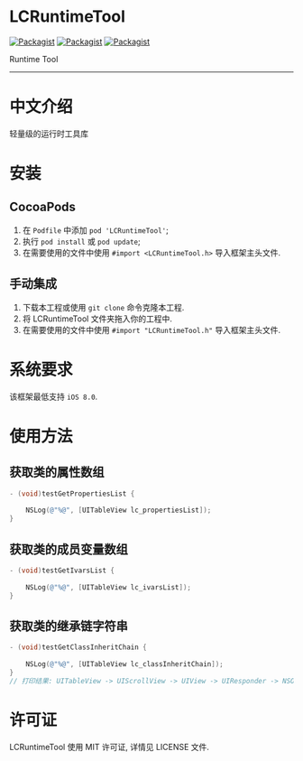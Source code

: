 # LCRuntimeTool

[![Packagist](https://img.shields.io/badge/license-MIT-brightgreen.svg)](https://github.com/Little-Captain/LCRuntimeTool/blob/master/LICENSE)
[![Packagist](https://img.shields.io/badge/platform-iOS-brightgreen.svg)](https://github.com/Little-Captain/LCRuntimeTool/blob/master/README.md)
[![Packagist](https://img.shields.io/badge/pod-0.0.1-brightgreen.svg)](https://github.com/Little-Captain/LCRuntimeTool/blob/master/README.md)

Runtime Tool

---

# 中文介绍
轻量级的运行时工具库

# 安装
## CocoaPods
1. 在 `Podfile` 中添加 `pod 'LCRuntimeTool'`;
2. 执行 `pod install` 或 `pod update`;
3. 在需要使用的文件中使用 `#import <LCRuntimeTool.h>` 导入框架主头文件.

## 手动集成
1. 下载本工程或使用 `git clone` 命令克隆本工程.
2. 将 LCRuntimeTool 文件夹拖入你的工程中.
3. 在需要使用的文件中使用 `#import "LCRuntimeTool.h"` 导入框架主头文件.

# 系统要求
该框架最低支持 `iOS 8.0`.

# 使用方法
## 获取类的属性数组

```objective-c
- (void)testGetPropertiesList {
    
    NSLog(@"%@", [UITableView lc_propertiesList]);
}
```

## 获取类的成员变量数组

```objective-c
- (void)testGetIvarsList {
    
    NSLog(@"%@", [UITableView lc_ivarsList]);
}
```

## 获取类的继承链字符串

```objective-c
- (void)testGetClassInheritChain {
    
    NSLog(@"%@", [UITableView lc_classInheritChain]);
}
// 打印结果: UITableView -> UIScrollView -> UIView -> UIResponder -> NSObject
```

# 许可证
LCRuntimeTool 使用 MIT 许可证, 详情见 LICENSE 文件.

